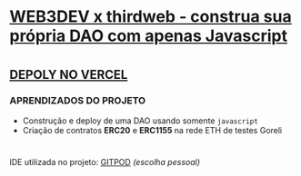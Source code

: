 # [WEB3DEV x thirdweb - construa sua própria DAO com apenas Javascript](https://bootcamp.web3dev.com.br/courses/JS_DAO)
 
# 
## [DEPOLY NO VERCEL](https://safadao.vercel.app/)

### APRENDIZADOS DO PROJETO
- Construção e deploy de uma DAO usando somente ```javascript ```
- Criação de contratos **ERC20** e **ERC1155** na rede ETH de testes Goreli

#
 
#
IDE utilizada no projeto:
[GITPOD](https://www.gitpod.io/) *(escolha pessoal)*
